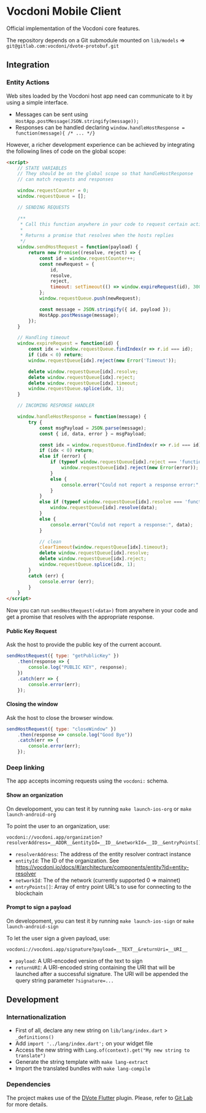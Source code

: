 # Vocdoni Mobile Client
Official implementation of the Vocdoni core features.

The repository depends on a Git submodule mounted on `lib/models` => `git@gitlab.com:vocdoni/dvote-protobuf.git`

## Integration

### Entity Actions

Web sites loaded by the Vocdoni host app need can communicate to it by using a simple interface.

- Messages can be sent using `HostApp.postMessage(JSON.stringify(message));`
- Responses can be handled declaring `window.handleHostResponse = function(message){ /* ... */}`

However, a richer development experience can be achieved by integrating the following lines of code on the global scope:

```html
<script>
	// STATE VARIABLES
	// They should be on the global scope so that handleHostResponse
	// can match requests and responses

	window.requestCounter = 0;
	window.requestQueue = [];

	// SENDING REQUESTS

	/**
	 * Call this function anywhere in your code to request certain actions to the host
	 * 
	 * Returns a promise that resolves when the hosts replies
	 */
	window.sendHostRequest = function(payload) {
		return new Promise((resolve, reject) => {
			const id = window.requestCounter++;
			const newRequest = {
				id,
				resolve,
				reject,
				timeout: setTimeout(() => window.expireRequest(id), 30000)
			};
			window.requestQueue.push(newRequest);

			const message = JSON.stringify({ id, payload });
			HostApp.postMessage(message);
		});
	}

	// Handling timeout
	window.expireRequest = function(id) {
		const idx = window.requestQueue.findIndex(r => r.id === id);
		if (idx < 0) return;
		window.requestQueue[idx].reject(new Error('Timeout'));

		delete window.requestQueue[idx].resolve;
		delete window.requestQueue[idx].reject;
		delete window.requestQueue[idx].timeout;
		window.requestQueue.splice(idx, 1);
	}

	// INCOMING RESPONSE HANDLER

	window.handleHostResponse = function(message) {
		try {
			const msgPayload = JSON.parse(message);
			const { id, data, error } = msgPayload;

			const idx = window.requestQueue.findIndex(r => r.id === id);
			if (idx < 0) return;
			else if (error) {
				if (typeof window.requestQueue[idx].reject === 'function') {
					window.requestQueue[idx].reject(new Error(error));
				}
				else {
					console.error("Could not report a response error:", error);
				}
			}
			else if (typeof window.requestQueue[idx].resolve === 'function') {
				window.requestQueue[idx].resolve(data);
			}
			else {
				console.error("Could not report a response:", data);
			}

			// clean
			clearTimeout(window.requestQueue[idx].timeout);
			delete window.requestQueue[idx].resolve;
			delete window.requestQueue[idx].reject;
			window.requestQueue.splice(idx, 1);
		}
		catch (err) {
			console.error (err);
		}
	}
</script>
```

Now you can run `sendHostRequest(<data>)` from anywhere in your code and get a promise that resolves with the appropriate response.

#### Public Key Request

Ask the host to provide the public key of the current account.

```javascript
sendHostRequest({ type: "getPublicKey" })
	.then(response => {
		console.log("PUBLIC KEY", response);
	})
	.catch(err => {
		console.error(err);
	});
```

#### Closing the window

Ask the host to close the browser window.

```javascript
sendHostRequest({ type: "closeWindow" })
	.then(response => console.log("Good Bye"))
	.catch(err => {
		console.error(err);
	});
```

### Deep linking

The app accepts incoming requests using the `vocdoni:` schema. 


#### Show an organization

On developoment, you can test it by running `make launch-ios-org` or `make launch-android-org`

To point the user to an organization, use:

```
vocdoni://vocdoni.app/organization?resolverAddress=__ADDR__&entityId=__ID__&networkId=__ID__&entryPoints[]=__URI_1__&entryPoints[]=__URI_2__
```

- `resolverAddress`: The address of the entity resolver contract instance
- `entityId`: The ID of the organization. See https://vocdoni.io/docs/#/architecture/components/entity?id=entity-resolver
- `networkId`: The of the network (currently supported 0 => mainnet)
- `entryPoints[]`: Array of entry point URL's to use for connecting to the blockchain

#### Prompt to sign a payload

On developoment, you can test it by running `make launch-ios-sign` or `make launch-android-sign`

To let the user sign a given payload, use:

```
vocdoni://vocdoni.app/signature?payload=__TEXT__&returnUri=__URI__
```

- `payload`: A URI-encoded version of the text to sign
- `returnURI`: A URI-encoded string containing the URI that will be launched after a successful signature. The URI will be appended the query string parameter `?signature=...`

## Development

### Internationalization

- First of all, declare any new string on `lib/lang/index.dart` &gt; `_definitions()`
- Add `import '../lang/index.dart';` on your widget file
- Access the new string with `Lang.of(context).get("My new string to translate")`
- Generate the string template with `make lang-extract`
- Import the translated bundles with `make lang-compile`

### Dependencies

The project makes use of the [DVote Flutter](https://pub.dev/packages/dvote) plugin. Please, refer to [Git Lab](https://gitlab.com/vocdoni/dvote-flutter) for more details. 